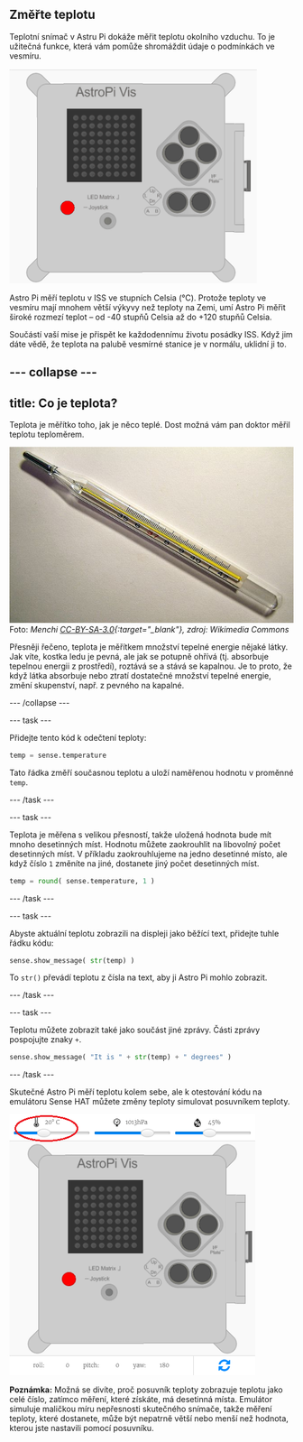 ## Změřte teplotu

Teplotní snímač v Astru Pi dokáže měřit teplotu okolního vzduchu. To je užitečná funkce, která vám pomůže shromáždit údaje o podmínkách ve vesmíru.

![Zpráva s teplotou](images/degrees-message.gif)

Astro Pi měří teplotu v ISS ve stupních Celsia (&deg;C). Protože teploty ve vesmíru mají mnohem větší výkyvy než teploty na Zemi, umí Astro Pi měřit široké rozmezí teplot – od -40 stupňů Celsia až do +120 stupňů Celsia.

Součástí vaší mise je přispět ke každodennímu životu posádky ISS. Když jim dáte vědě, že teplota na palubě vesmírné stanice je v normálu, uklidní ji to.

## \--- collapse \---

## title: Co je teplota?

Teplota je měřítko toho, jak je něco teplé. Dost možná vám pan doktor měřil teplotu teploměrem.

![Teploměr](images/thermometer.JPG) Foto: *Menchi [CC-BY-SA-3.0](http://creativecommons.org/licenses/by-sa/3.0/){:target="_blank"}, zdroj: Wikimedia Commons*

Přesněji řečeno, teplota je měřítkem množství tepelné energie nějaké látky. Jak víte, kostka ledu je pevná, ale jak se potupně ohřívá (tj. absorbuje tepelnou energii z prostředí), roztává se a stává se kapalnou. Je to proto, že když látka absorbuje nebo ztratí dostatečné množství tepelné energie, změní skupenství, např. z pevného na kapalné.

\--- /collapse \---

\--- task \---

Přidejte tento kód k odečtení teploty:

```python
temp = sense.temperature
```

Tato řádka změří současnou teplotu a uloží naměřenou hodnotu v proměnné `temp`.

\--- /task \---

\--- task \---

Teplota je měřena s velikou přesností, takže uložená hodnota bude mít mnoho desetinných míst. Hodnotu můžete zaokrouhlit na libovolný počet desetinných míst. V příkladu zaokrouhlujeme na jedno desetinné místo, ale když číslo `1` změníte na jiné, dostanete jiný počet desetinných míst.

```python
temp = round( sense.temperature, 1 )
```

\--- /task \---

\--- task \---

Abyste aktuální teplotu zobrazili na displeji jako běžící text, přidejte tuhle řádku kódu:

```python
sense.show_message( str(temp) )
```

To `str()` převádí teplotu z čísla na text, aby ji Astro Pi mohlo zobrazit.

\--- /task \---

\--- task \---

Teplotu můžete zobrazit také jako součást jiné zprávy. Části zprávy pospojujte znaky `+`.

```python
sense.show_message( "It is " + str(temp) + " degrees" )
```

\--- /task \---

Skutečné Astro Pi měří teplotu kolem sebe, ale k otestování kódu na emulátoru Sense HAT můžete změny teploty simulovat posuvníkem teploty.

![Posuvník teploty](images/temperature-slider.png)

**Poznámka:** Možná se divíte, proč posuvník teploty zobrazuje teplotu jako celé číslo, zatímco měření, které získáte, má desetinná místa. Emulátor simuluje maličkou míru nepřesnosti skutečného snímače, takže měření teploty, které dostanete, může být nepatrně větší nebo menší než hodnota, kterou jste nastavili pomocí posuvníku.